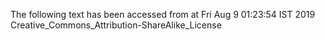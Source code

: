 The following text has been accessed from at Fri Aug 9 01:23:54 IST 2019
Creative_Commons_Attribution-ShareAlike_License
